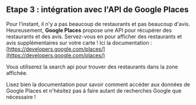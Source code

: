 ## Etape 3 : intégration avec l'API de Google Places
Pour l'instant, il n'y a pas beaucoup de restaurants et pas beaucoup d'avis. Heureusement, **Google Places** propose une API pour récupérer des restaurants et des avis.
Servez-vous en pour afficher des restaurants et avis supplémentaires sur votre carte ! Ici la documentation : [https://developers.google.com/places/](https://developers.google.com/places/)

Vous utiliserez la search api pour trouver des restaurants dans la zone affichée.

Lisez bien la documentation pour savoir comment accéder aux données de Google Places et n'hésitez pas à faire autant de recherches Google que nécessaire !